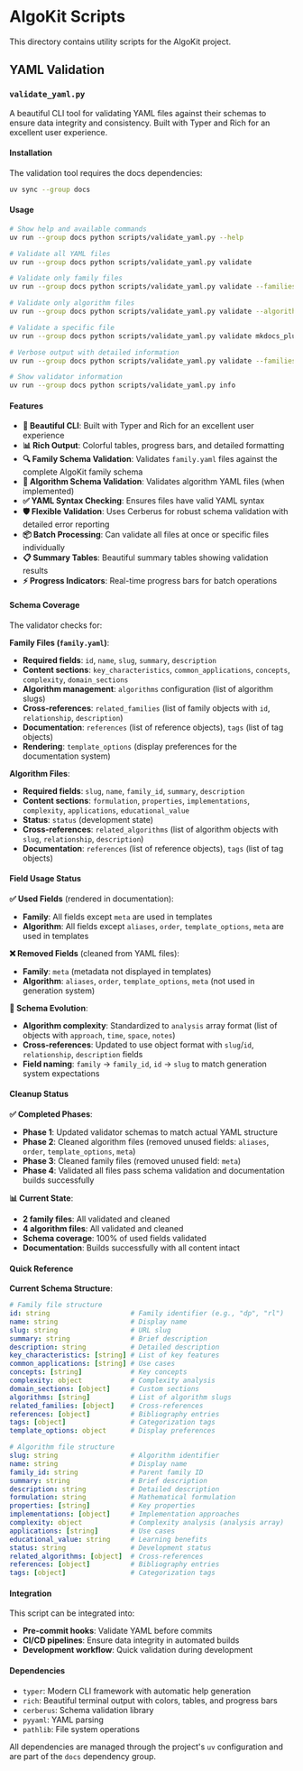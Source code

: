 # AlgoKit Scripts

This directory contains utility scripts for the AlgoKit project.

## YAML Validation

### `validate_yaml.py`

A beautiful CLI tool for validating YAML files against their schemas to ensure data integrity and consistency. Built with Typer and Rich for an excellent user experience.

#### Installation

The validation tool requires the docs dependencies:

```bash
uv sync --group docs
```

#### Usage

```bash
# Show help and available commands
uv run --group docs python scripts/validate_yaml.py --help

# Validate all YAML files
uv run --group docs python scripts/validate_yaml.py validate

# Validate only family files
uv run --group docs python scripts/validate_yaml.py validate --families

# Validate only algorithm files
uv run --group docs python scripts/validate_yaml.py validate --algorithms

# Validate a specific file
uv run --group docs python scripts/validate_yaml.py validate mkdocs_plugins/data/dp/family.yaml

# Verbose output with detailed information
uv run --group docs python scripts/validate_yaml.py validate --families --verbose

# Show validator information
uv run --group docs python scripts/validate_yaml.py info
```

#### Features

- **🎨 Beautiful CLI**: Built with Typer and Rich for an excellent user experience
- **📊 Rich Output**: Colorful tables, progress bars, and detailed formatting
- **🔍 Family Schema Validation**: Validates `family.yaml` files against the complete AlgoKit family schema
- **🧮 Algorithm Schema Validation**: Validates algorithm YAML files (when implemented)
- **✅ YAML Syntax Checking**: Ensures files have valid YAML syntax
- **🛡️ Flexible Validation**: Uses Cerberus for robust schema validation with detailed error reporting
- **📦 Batch Processing**: Can validate all files at once or specific files individually
- **📋 Summary Tables**: Beautiful summary tables showing validation results
- **⚡ Progress Indicators**: Real-time progress bars for batch operations

#### Schema Coverage

The validator checks for:

**Family Files (`family.yaml`)**:
- **Required fields**: `id`, `name`, `slug`, `summary`, `description`
- **Content sections**: `key_characteristics`, `common_applications`, `concepts`, `complexity`, `domain_sections`
- **Algorithm management**: `algorithms` configuration (list of algorithm slugs)
- **Cross-references**: `related_families` (list of family objects with `id`, `relationship`, `description`)
- **Documentation**: `references` (list of reference objects), `tags` (list of tag objects)
- **Rendering**: `template_options` (display preferences for the documentation system)

**Algorithm Files**:
- **Required fields**: `slug`, `name`, `family_id`, `summary`, `description`
- **Content sections**: `formulation`, `properties`, `implementations`, `complexity`, `applications`, `educational_value`
- **Status**: `status` (development state)
- **Cross-references**: `related_algorithms` (list of algorithm objects with `slug`, `relationship`, `description`)
- **Documentation**: `references` (list of reference objects), `tags` (list of tag objects)

#### Field Usage Status

**✅ Used Fields** (rendered in documentation):
- **Family**: All fields except `meta` are used in templates
- **Algorithm**: All fields except `aliases`, `order`, `template_options`, `meta` are used in templates

**❌ Removed Fields** (cleaned from YAML files):
- **Family**: `meta` (metadata not displayed in templates)
- **Algorithm**: `aliases`, `order`, `template_options`, `meta` (not used in generation system)

**🔧 Schema Evolution**:
- **Algorithm complexity**: Standardized to `analysis` array format (list of objects with `approach`, `time`, `space`, `notes`)
- **Cross-references**: Updated to use object format with `slug`/`id`, `relationship`, `description` fields
- **Field naming**: `family` → `family_id`, `id` → `slug` to match generation system expectations

#### Cleanup Status

**✅ Completed Phases**:
- **Phase 1**: Updated validator schemas to match actual YAML structure
- **Phase 2**: Cleaned algorithm files (removed unused fields: `aliases`, `order`, `template_options`, `meta`)
- **Phase 3**: Cleaned family files (removed unused field: `meta`)
- **Phase 4**: Validated all files pass schema validation and documentation builds successfully

**📊 Current State**:
- **2 family files**: All validated and cleaned
- **4 algorithm files**: All validated and cleaned
- **Schema coverage**: 100% of used fields validated
- **Documentation**: Builds successfully with all content intact

#### Quick Reference

**Current Schema Structure**:

```yaml
# Family file structure
id: string                    # Family identifier (e.g., "dp", "rl")
name: string                  # Display name
slug: string                  # URL slug
summary: string               # Brief description
description: string           # Detailed description
key_characteristics: [string] # List of key features
common_applications: [string] # Use cases
concepts: [string]            # Key concepts
complexity: object            # Complexity analysis
domain_sections: [object]     # Custom sections
algorithms: [string]          # List of algorithm slugs
related_families: [object]    # Cross-references
references: [object]          # Bibliography entries
tags: [object]                # Categorization tags
template_options: object      # Display preferences

# Algorithm file structure
slug: string                  # Algorithm identifier
name: string                  # Display name
family_id: string             # Parent family ID
summary: string               # Brief description
description: string           # Detailed description
formulation: string           # Mathematical formulation
properties: [string]          # Key properties
implementations: [object]     # Implementation approaches
complexity: object            # Complexity analysis (analysis array)
applications: [string]        # Use cases
educational_value: string     # Learning benefits
status: string                # Development status
related_algorithms: [object]  # Cross-references
references: [object]          # Bibliography entries
tags: [object]                # Categorization tags
```

#### Integration

This script can be integrated into:
- **Pre-commit hooks**: Validate YAML before commits
- **CI/CD pipelines**: Ensure data integrity in automated builds
- **Development workflow**: Quick validation during development

#### Dependencies

- `typer`: Modern CLI framework with automatic help generation
- `rich`: Beautiful terminal output with colors, tables, and progress bars
- `cerberus`: Schema validation library
- `pyyaml`: YAML parsing
- `pathlib`: File system operations

All dependencies are managed through the project's `uv` configuration and are part of the `docs` dependency group.
